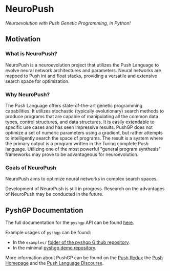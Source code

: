 # NeuroPush

*Neuroevolution with Push Genetic Programming, in Python!*

## Motivation

### What is NeuroPush?

NeuroPush is a neuroevolution project that utilizes the Push Language to evolve neural network architectures and parameters. Neural networks are mapped to Push int and float stacks, providing a versatile and extensive search space for optimization.

### Why NeuroPush?

The Push Language offers state-of-the-art genetic programming capabilities. It utilizes stochastic (typically evolutionary) search methods to produce programs that are capable of manipulating all the common data types, control structures, and data structures. It is easily extendable to specific use cases and has seen impressive results. PushGP does not optimize a set of numeric parameters using a gradient, but rather attempts to intelligently search the space of programs. The result is a system where the primary output is a program written in the Turing complete Push language. Utilizing one of the most powerful "general program synthesis" frameworks may prove to be advantageous for neuroevolution.

### Goals of NeuroPush

NeuroPush aims to optimize neural networks in complex search spaces. 

Development of NeuroPush is still in progress. Research on the advantages of NeuroPush may be conducted in the future.

## PyshGP Documentation

The full documentation for the `pyshgp` API  can be found [here](http://erp12.github.io/pyshgp).

Example usages of `pyshgp` can be found: 

- In the `examples/` [folder of the pyshgp Github repository](https://github.com/erp12/pyshgp/tree/master/examples).
- In the minimal [pyshgp demo repository](https://github.com/erp12/pyshgp-demo).

More information about PushGP can be found on the [Push Redux](https://erp12.github.io/push-redux/) the [Push Homepage](http://faculty.hampshire.edu/lspector/push.html) and the [Push Language Discourse](https://Push-language.hampshire.edu).

